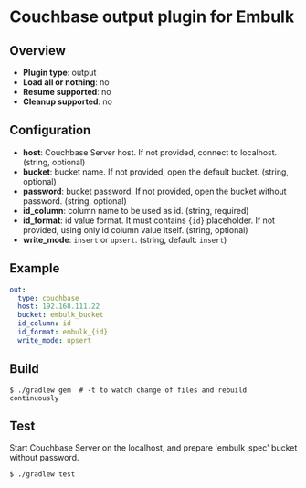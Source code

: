 # Couchbase output plugin for Embulk

## Overview

* **Plugin type**: output
* **Load all or nothing**: no
* **Resume supported**: no
* **Cleanup supported**: no

## Configuration

- **host**: Couchbase Server host. If not provided, connect to localhost. (string, optional)
- **bucket**: bucket name. If not provided, open the default bucket. (string, optional)
- **password**: bucket password. If not provided, open the bucket without password. (string, optional)
- **id_column**: column name to be used as id. (string, required)
- **id_format**: id value format. It must contains `{id}` placeholder. If not provided, using only id column value itself. (string, optional)
- **write_mode**: `insert` or `upsert`. (string, default: `insert`)

## Example

```yaml
out:
  type: couchbase
  host: 192.168.111.22
  bucket: embulk_bucket
  id_column: id
  id_format: embulk_{id}
  write_mode: upsert
```

## Build

```
$ ./gradlew gem  # -t to watch change of files and rebuild continuously
```

## Test

Start Couchbase Server on the localhost, and prepare 'embulk_spec' bucket without password.

```
$ ./gradlew test
```
